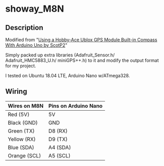 # showay_M8N


## Description

Modified from "[Using a Hobby-Ace Ublox GPS Module Built-in Compass With Arduino Uno by ScotP2](https://goo.gl/he6chg)" 

Simply packed up extra libraries (Adafruit_Sensor.h/ Adafruit_HMC5883_U.h/ miniGPS++.h) to it and modify the output format for my project.

I tested on Ubuntu 18.04 LTE, Arduino Nano w/ATmega328. 

## Wiring

| Wires on M8N | Pins on Arduino Nano|
|     :---     |        :--          |
| Red (5V)     | 5V                  |
| Black (GND)  | GND                 |
| Green (TX)   | D8 (RX)             |
| Yellow (RX)  | D9 (TX)             |
| Blue (SDA)   | A4 (SDA)            |
| Orange (SCL) | A5 (SCL)            |


